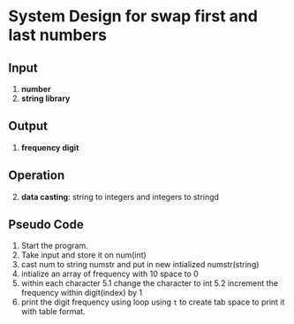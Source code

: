 # System Design for swap first and last numbers

## Input
1. **number**
2. **string library**

## Output
1. **frequency digit**

## Operation
2. **data casting**: string to integers and integers to stringd           


## Pseudo Code
1. Start the program.
2. Take input and store it on num(int)
3. cast num to string numstr and  put in new intialized numstr(string) 
4. intialize an array of frequency with 10  space to 0
5. within each character
    5.1 change the character to  int
    5.2 increment the frequency within digit(index)  by 1
6. print the digit frequency using loop using `t` to create tab space to print it with table format.

